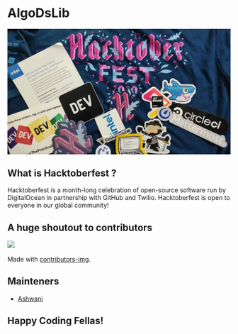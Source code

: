 # AlgoDsLib
<img align="center" src=".static/banner.jpg"/>

## What is Hacktoberfest ?

Hacktoberfest is a month-long celebration of open-source software run by DigitalOcean in partnership with GitHub and Twilio. Hacktoberfest is open to everyone in our global community!

## A huge shoutout to contributors

<!-- Copy-paste in your Readme.md file -->

<a href = "https://github.com/ashwaniYDV/AlgoDsLib/graphs/contributors">
  <img src = "https://contrib.rocks/image?repo=ashwaniYDV/AlgoDsLib"/>
</a>

Made with [contributors-img](https://contrib.rocks).

## Mainteners
* [Ashwani](https://www.linkedin.com/in/ashwaniydv/)

## Happy Coding Fellas!
